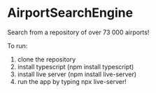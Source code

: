 # AirportSearchEngine

Search from a repository of over 73 000 airports!

To run:

1. clone the repository
2. install typescript (npm install typescript)
3. install live server (npm install live-server)
4. run the app by typing npx live-server!
